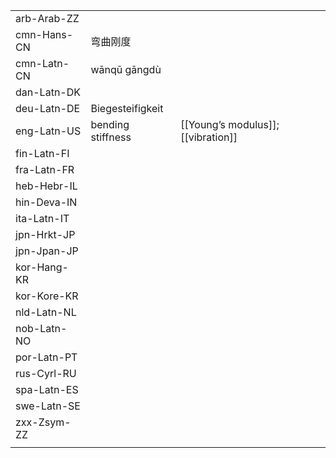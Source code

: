 | | | |
|-|-|-|
| arb-Arab-ZZ |  |  |
| cmn-Hans-CN | 弯曲刚度 |  |
| cmn-Latn-CN | wānqū gāngdù |  |
| dan-Latn-DK |  |  |
| deu-Latn-DE | Biegesteifigkeit |  |
| eng-Latn-US | bending stiffness | [[Young’s modulus]]; [[vibration]] |
| fin-Latn-FI |  |  |
| fra-Latn-FR |  |  |
| heb-Hebr-IL |  |  |
| hin-Deva-IN |  |  |
| ita-Latn-IT |  |  |
| jpn-Hrkt-JP |  |  |
| jpn-Jpan-JP |  |  |
| kor-Hang-KR |  |  |
| kor-Kore-KR |  |  |
| nld-Latn-NL |  |  |
| nob-Latn-NO |  |  |
| por-Latn-PT |  |  |
| rus-Cyrl-RU |  |  |
| spa-Latn-ES |  |  |
| swe-Latn-SE |  |  |
| zxx-Zsym-ZZ |  |  |
|  |  |  |